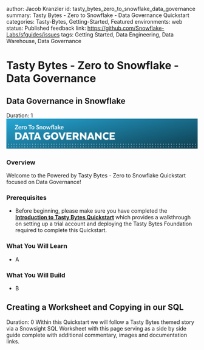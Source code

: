 author: Jacob Kranzler
id: tasty_bytes_zero_to_snowflake_data_governance
summary: Tasty Bytes - Zero to Snowflake - Data Governance Quickstart
categories: Tasty-Bytes, Getting-Started, Featured
environments: web
status: Published 
feedback link: https://github.com/Snowflake-Labs/sfguides/issues
tags: Getting Started, Data Engineering, Data Warehouse, Data Governance


# Tasty Bytes - Zero to Snowflake - Data Governance
<!-- ------------------------ -->

## Data Governance in Snowflake 
Duration: 1
<img src = "assets/data_governance_header.png">

### Overview
Welcome to the Powered by Tasty Bytes - Zero to Snowflake Quickstart focused on Data Governance!

### Prerequisites
- Before beginning, please make sure you have completed the [**Introduction to Tasty Bytes Quickstart**](https://quickstarts.snowflake.com/guide/tasty_bytes_introduction/) which provides a walkthrough on setting up a trial account and deploying the Tasty Bytes Foundation required to complete this Quickstart.

### What You Will Learn
- A

### What You Will Build
- B

## Creating a Worksheet and Copying in our SQL
Duration: 0
Within this Quickstart we will follow a Tasty Bytes themed story via a Snowsight SQL Worksheet with this page serving as a side by side guide complete with additional commentary, images and documentation links.